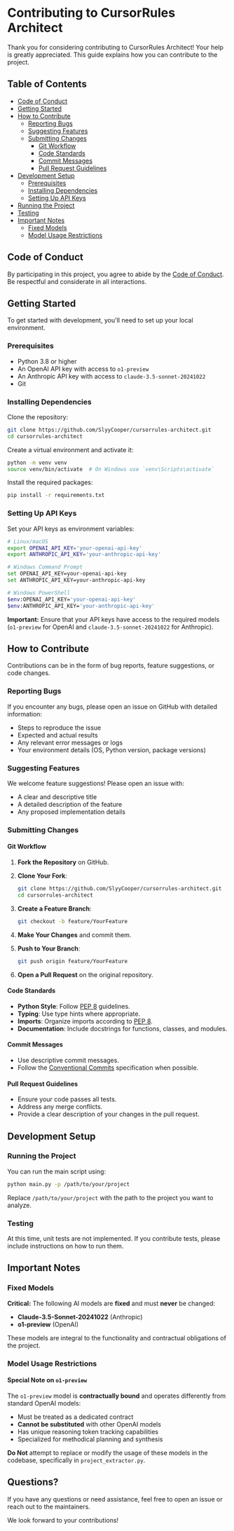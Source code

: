 
# Contributing to CursorRules Architect

Thank you for considering contributing to CursorRules Architect! Your help is greatly appreciated. This guide explains how you can contribute to the project.

## Table of Contents

- [Code of Conduct](#code-of-conduct)
- [Getting Started](#getting-started)
- [How to Contribute](#how-to-contribute)
  - [Reporting Bugs](#reporting-bugs)
  - [Suggesting Features](#suggesting-features)
  - [Submitting Changes](#submitting-changes)
    - [Git Workflow](#git-workflow)
    - [Code Standards](#code-standards)
    - [Commit Messages](#commit-messages)
    - [Pull Request Guidelines](#pull-request-guidelines)
- [Development Setup](#development-setup)
  - [Prerequisites](#prerequisites)
  - [Installing Dependencies](#installing-dependencies)
  - [Setting Up API Keys](#setting-up-api-keys)
- [Running the Project](#running-the-project)
- [Testing](#testing)
- [Important Notes](#important-notes)
  - [Fixed Models](#fixed-models)
  - [Model Usage Restrictions](#model-usage-restrictions)

## Code of Conduct

By participating in this project, you agree to abide by the [Code of Conduct](CODE_OF_CONDUCT.md). Be respectful and considerate in all interactions.

## Getting Started

To get started with development, you'll need to set up your local environment.

### Prerequisites

- Python 3.8 or higher
- An OpenAI API key with access to `o1-preview`
- An Anthropic API key with access to `claude-3.5-sonnet-20241022`
- Git

### Installing Dependencies

Clone the repository:

```bash
git clone https://github.com/SlyyCooper/cursorrules-architect.git
cd cursorrules-architect
```

Create a virtual environment and activate it:

```bash
python -m venv venv
source venv/bin/activate  # On Windows use `venv\Scripts\activate`
```

Install the required packages:

```bash
pip install -r requirements.txt
```

### Setting Up API Keys

Set your API keys as environment variables:

```bash
# Linux/macOS
export OPENAI_API_KEY='your-openai-api-key'
export ANTHROPIC_API_KEY='your-anthropic-api-key'

# Windows Command Prompt
set OPENAI_API_KEY=your-openai-api-key
set ANTHROPIC_API_KEY=your-anthropic-api-key

# Windows PowerShell
$env:OPENAI_API_KEY='your-openai-api-key'
$env:ANTHROPIC_API_KEY='your-anthropic-api-key'
```

**Important:** Ensure that your API keys have access to the required models (`o1-preview` for OpenAI and `claude-3.5-sonnet-20241022` for Anthropic).

## How to Contribute

Contributions can be in the form of bug reports, feature suggestions, or code changes.

### Reporting Bugs

If you encounter any bugs, please open an issue on GitHub with detailed information:

- Steps to reproduce the issue
- Expected and actual results
- Any relevant error messages or logs
- Your environment details (OS, Python version, package versions)

### Suggesting Features

We welcome feature suggestions! Please open an issue with:

- A clear and descriptive title
- A detailed description of the feature
- Any proposed implementation details

### Submitting Changes

#### Git Workflow

1. **Fork the Repository** on GitHub.
2. **Clone Your Fork**:

   ```bash
   git clone https://github.com/SlyyCooper/cursorrules-architect.git
   cd cursorrules-architect
   ```

3. **Create a Feature Branch**:

   ```bash
   git checkout -b feature/YourFeature
   ```

4. **Make Your Changes** and commit them.

5. **Push to Your Branch**:

   ```bash
   git push origin feature/YourFeature
   ```

6. **Open a Pull Request** on the original repository.

#### Code Standards

- **Python Style**: Follow [PEP 8](https://www.python.org/dev/peps/pep-0008/) guidelines.
- **Typing**: Use type hints where appropriate.
- **Imports**: Organize imports according to [PEP 8](https://www.python.org/dev/peps/pep-0008/#imports).
- **Documentation**: Include docstrings for functions, classes, and modules.

#### Commit Messages

- Use descriptive commit messages.
- Follow the [Conventional Commits](https://www.conventionalcommits.org/) specification when possible.

#### Pull Request Guidelines

- Ensure your code passes all tests.
- Address any merge conflicts.
- Provide a clear description of your changes in the pull request.

## Development Setup

### Running the Project

You can run the main script using:

```bash
python main.py -p /path/to/your/project
```

Replace `/path/to/your/project` with the path to the project you want to analyze.

### Testing

At this time, unit tests are not implemented. If you contribute tests, please include instructions on how to run them.

## Important Notes

### Fixed Models

**Critical:** The following AI models are **fixed** and must **never** be changed:

- **Claude-3.5-Sonnet-20241022** (Anthropic)
- **o1-preview** (OpenAI)

These models are integral to the functionality and contractual obligations of the project.

### Model Usage Restrictions

#### Special Note on `o1-preview`

The `o1-preview` model is **contractually bound** and operates differently from standard OpenAI models:

- Must be treated as a dedicated contract
- **Cannot be substituted** with other OpenAI models
- Has unique reasoning token tracking capabilities
- Specialized for methodical planning and synthesis

**Do Not** attempt to replace or modify the usage of these models in the codebase, specifically in `project_extractor.py`.

## Questions?

If you have any questions or need assistance, feel free to open an issue or reach out to the maintainers.

We look forward to your contributions!


